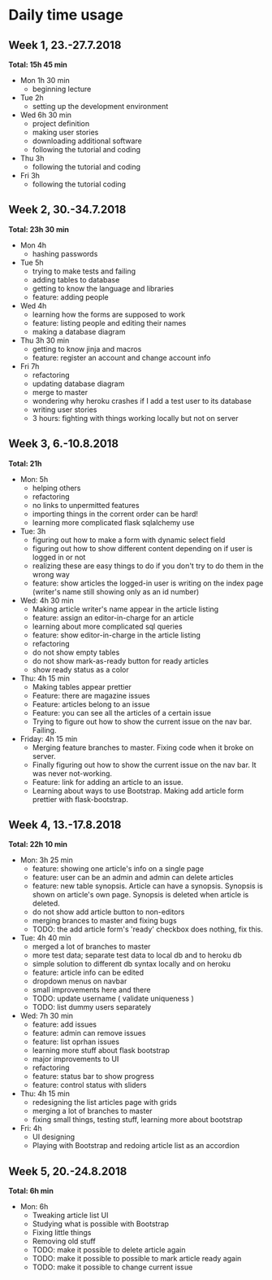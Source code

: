 Daily time usage
================

## Week 1, 23.-27.7.2018

**Total: 15h 45 min**

* Mon 1h 30 min
  * beginning lecture
* Tue 2h
  * setting up the development environment
* Wed 6h 30 min
  * project definition
  * making user stories
  * downloading additional software
  * following the tutorial and coding
* Thu 3h
  * following the tutorial and coding
* Fri 3h
  * following the tutorial coding

## Week 2, 30.-34.7.2018

**Total: 23h 30 min**

* Mon 4h
  * hashing passwords
* Tue 5h
  * trying to make tests and failing
  * adding tables to database
  * getting to know the language and libraries
  * feature: adding people
* Wed 4h
  * learning how the forms are supposed to work
  * feature: listing people and editing their names
  * making a database diagram
* Thu 3h 30 min
  * getting to know jinja and macros
  * feature: register an account and change account info
* Fri 7h
  * refactoring
  * updating database diagram
  * merge to master
  * wondering why heroku crashes if I add a test user to its database
  * writing user stories
  * 3 hours: fighting with things working locally but not on server

## Week 3, 6.-10.8.2018

**Total: 21h**

* Mon: 5h
  * helping others
  * refactoring
  * no links to unpermitted features
  * importing things in the corrent order can be hard!
  * learning more complicated flask sqlalchemy use
* Tue: 3h
  * figuring out how to make a form with dynamic select field
  * figuring out how to show different content depending on if user is logged in or not
  * realizing these are easy things to do if you don't try to do them in the wrong way
  * feature: show articles the logged-in user is writing on the index page (writer's name still showing only as an id number)
* Wed: 4h 30 min
  * Making article writer's name appear in the article listing
  * feature: assign an editor-in-charge for an article
  * learning about more complicated sql queries
  * feature: show editor-in-charge in the article listing
  * refactoring
  * do not show empty tables
  * do not show mark-as-ready button for ready articles
  * show ready status as a color
* Thu: 4h 15 min
  * Making tables appear prettier
  * Feature: there are magazine issues
  * Feature: articles belong to an issue
  * Feature: you can see all the articles of a certain issue
  * Trying to figure out how to show the current issue on the nav bar. Failing.
* Friday: 4h 15 min
  * Merging feature branches to master. Fixing code when it broke on server.
  * Finally figuring out how to show the current issue on the nav bar. It was never not-working.
  * Feature: link for adding an article to an issue.
  * Learning about ways to use Bootstrap. Making add article form prettier with flask-bootstrap.

## Week 4, 13.-17.8.2018

**Total: 22h 10 min**

* Mon: 3h 25 min
  * feature: showing one article's info on a single page
  * feature: user can be an admin and admin can delete articles
  * feature: new table synopsis. Article can have a synopsis. Synopsis is shown on article's own page. 
  Synopsis is deleted when article is deleted.
  * do not show add article button to non-editors
  * merging brances to master and fixing bugs
  * TODO: the add article form's 'ready' checkbox does nothing, fix this.
* Tue: 4h 40 min
  * merged a lot of branches to master
  * more test data; separate test data to local db and to heroku db
  * simple solution to different db syntax locally and on heroku
  * feature: article info can be edited
  * dropdown menus on navbar
  * small improvements here and there
  * TODO: update username ( validate uniqueness )
  * TODO: list dummy users separately
* Wed: 7h 30 min
  * feature: add issues
  * feature: admin can remove issues
  * feature: list oprhan issues
  * learning more stuff about flask bootstrap
  * major improvements to UI
  * refactoring
  * feature: status bar to show progress
  * feature: control status with sliders
* Thu: 4h 15 min
  * redesigning the list articles page with grids
  * merging a lot of branches to master
  * fixing small things, testing stuff, learning more about bootstrap
* Fri: 4h
  * UI designing
  * Playing with Bootstrap and redoing article list as an accordion

## Week 5, 20.-24.8.2018

**Total: 6h min**

* Mon: 6h
  * Tweaking article list UI
  * Studying what is possible with Bootstrap
  * Fixing little things
  * Removing old stuff
  * TODO: make it possible to delete article again
  * TODO: make it possible to possible to mark article ready again
  * TODO: make it possible to change current issue
